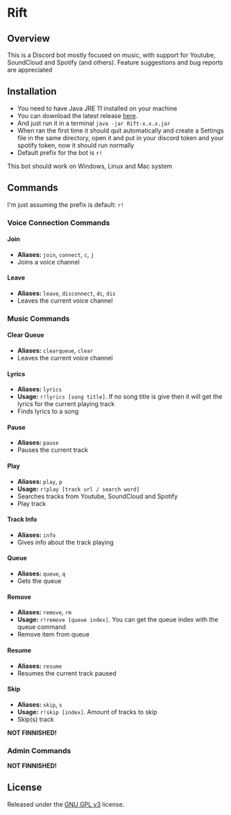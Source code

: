 # Rift
## Overview
This is a Discord bot mostly focused on music, with support for Youtube, SoundCloud and Spotify (and others).
Feature suggestions and bug reports are appreciated

## Installation
- You need to have Java JRE 11 installed on your machine
- You can download the latest release [here](https://github.com/ItsOnlyGame/Rift/releases/latest). 
- And just run it in a terminal ```java -jar Rift-x.x.x.jar```
- When ran the first time it should quit automatically and create a Settings file in the same directory, open it and put in your discord token and your spotify token, now it should run normally
- Default prefix for the bot is ```r!```

This bot should work on Windows, Linux and Mac system


## Commands
I'm just assuming the prefix is default: ``r!``

### Voice Connection Commands
#### Join
-  **Aliases:** ``join``, ``connect``, ``c``, ``j``
- Joins a voice channel

#### Leave
- **Aliases:** ``leave``, ``disconnect``, ``dc``, ``dis``
- Leaves the current voice channel

### Music Commands
#### Clear Queue
- **Aliases:** ``clearqueue``, ``clear``
- Leaves the current voice channel

#### Lyrics
- **Aliases:** ``lyrics``
- **Usage:** ``r!lyrics [song title]``. If no song title is give then it will get the lyrics for the current playing track
- Finds lyrics to a song

#### Pause
- **Aliases:** ``pause``
- Pauses the current track

#### Play
- **Aliases:** ``play``, ``p``
- **Usage:** ``r!play [track url / search word]``
- Searches tracks from Youtube, SoundCloud and Spotify
- Play track

#### Track Info
- **Aliases:** ``info``
- Gives info about the track playing

#### Queue
- **Aliases:** ``queue``, ``q``
- Gets the queue

#### Remove
- **Aliases:** ``remove``, ``rm``
- **Usage:** ``r!remove [queue index]``. You can get the queue index with the queue command
- Remove item from queue

#### Resume
- **Aliases:** ``resume``
- Resumes the current track paused

#### Skip
- **Aliases:** ``skip``, ``s``
- **Usage:** ``r!skip [index]``. Amount of tracks to skip
- Skip(s) track

**NOT FINNISHED!**


### Admin Commands
**NOT FINNISHED!**


## License
Released under the [GNU GPL v3](https://www.gnu.org/licenses/gpl-3.0.en.html) license.
